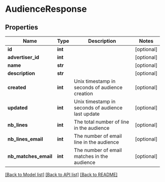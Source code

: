 # AudienceResponse

## Properties
Name | Type | Description | Notes
------------ | ------------- | ------------- | -------------
**id** | **int** |  | [optional] 
**advertiser_id** | **int** |  | [optional] 
**name** | **str** |  | [optional] 
**description** | **str** |  | [optional] 
**created** | **int** | Unix timestamp in seconds of audience creation | [optional] 
**updated** | **int** | Unix timestamp in seconds of audience last update | [optional] 
**nb_lines** | **int** | The total number of line in the audience | [optional] 
**nb_lines_email** | **int** | The number of email line in the audience | [optional] 
**nb_matches_email** | **int** | The number of email matches in the audience | [optional] 

[[Back to Model list]](../README.md#documentation-for-models) [[Back to API list]](../README.md#documentation-for-api-endpoints) [[Back to README]](../README.md)


